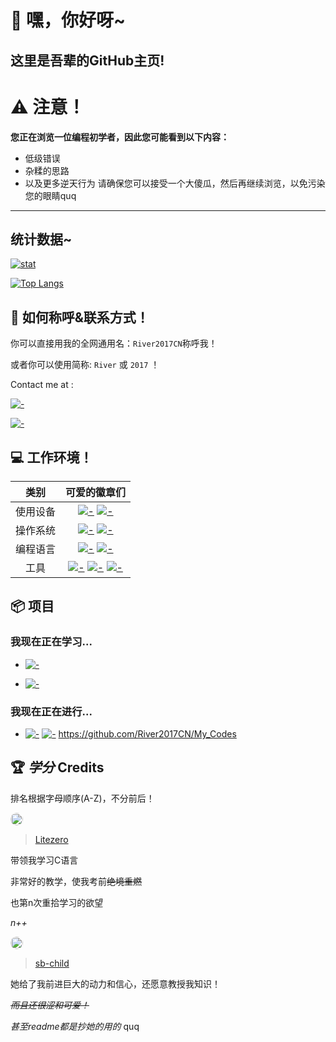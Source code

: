 # 👐 嘿，你好呀~
## 这里是吾辈的GitHub主页!


# ⚠️ 注意！
**您正在浏览一位编程初学者，因此您可能看到以下内容：**
- 低级错误
- 杂糅的思路
- 以及更多逆天行为
请确保您可以接受一个大傻瓜，然后再继续浏览，以免污染您的眼睛quq

---

## 统计数据~

[![stat](https://github-readme-stats.vercel.app/api?username=River2017CN&show_icons=true&icon_color=0366d6&theme=dark)]()

[![Top Langs](https://github-readme-stats.vercel.app/api/top-langs/?username=River2017CN&layout=compact&icon_color=0366d6&theme=dark)]()



## 📛 如何称呼&联系方式！

你可以直接用我的全网通用名：`River2017CN`称呼我！

或者你可以使用简称: `River` 或 `2017` ！ 

Contact me at :

 [![-](https://img.shields.io/badge/River2017CN-26A5E4?style=flat-square&logo=telegram&logoColor=white)](https://t.me/River2017CN)

[![-](https://img.shields.io/badge/给我发邮件-EA4335?style=flat-square&logo=gmail&logoColor=white)](https://t.me/River2017CN)


## 💻 工作环境！
类别|可爱的徽章们
:---:|:---:
使用设备|[![-](https://img.shields.io/badge/Dell_G15-007DB8?style=flat-square&logo=dell&logoColor=white)]() [![-](https://img.shields.io/badge/Oneplus_13-F5010C?style=flat-square&logo=oneplus&logoColor=white)]()
操作系统|[![-](https://img.shields.io/badge/Windows_11-0078D4?style=flat-square&logo=Windows11&logoColor=white)]() [![-](https://img.shields.io/badge/Android_15-3DDC84?style=flat-square&logo=Android&logoColor=white)]()
编程语言|[![-](https://img.shields.io/badge/Python-3772a2?style=flat-square&logo=python&logoColor=white)]() [![-](https://img.shields.io/badge/C-A8B9CC?style=flat-square&logo=C&logoColor=white)]()
工具|[![-](https://img.shields.io/badge/Visual_Studio_Code-0066b8?style=flat-square&logo=visualstudiocode&logoColor=white)]() [![-](https://img.shields.io/badge/Redpanda_Cpp-d45500?style=flat-square&logo=visualstudiocode&logoColor=white)]() [![-](https://img.shields.io/badge/Git-f05032?style=flat-square&logo=git&logoColor=white)]()


## 📦 项目

###  我现在正在学习...

* [![-](https://img.shields.io/badge/Python-3772A2?style=flat-square&logo=python&logoColor=white)]()

* [![-](https://img.shields.io/badge/C-A8B9CC?style=flat-square&logo=C&logoColor=white)]()

### 我现在正在进行...

* [![-](https://img.shields.io/badge/Python-3772A2?style=flat-square&logo=python&logoColor=white)]() [![-](https://img.shields.io/badge/C-A8B9CC?style=flat-square&logo=C&logoColor=white)]() https://github.com/River2017CN/My_Codes

## 🏆 *学分* Credits
排名根据字母顺序(A-Z)，不分前后！

<img src="https://github.com/Litezero.png" width="20" style="border-radius:50%;" />

>[Litezero](https://github.com/Litezero)

带领我学习C语言

非常好的教学，使我考前~~绝境重燃~~

也第n次重拾学习的欲望

*n++*

<img src="https://github.com/sb-child.png" width="20" style="border-radius:50%;" />

>[sb-child](https://github.com/sb-child)

她给了我前进巨大的动力和信心，还愿意教授我知识！

~~*而且还很涩和可爱！*~~

*甚至readme都是抄她的用的* quq

<!--
**River2017CN/River2017CN** is a ✨ _special_ ✨ repository because its `README.md` (this file) appears on your GitHub profile.

Here are some ideas to get you started:

- 🔭 I’m currently working on ...
- 🌱 I’m currently learning ...
- 👯 I’m looking to collaborate on ...
- 🤔 I’m looking for help with ...
- 💬 Ask me about ...
- 📫 How to reach me: ...
- 😄 Pronouns: ...
- ⚡ Fun fact: ...
-->
